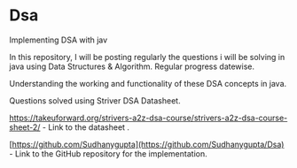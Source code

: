 # Dsa
Implementing DSA with jav

In this repository, I will be posting regularly the questions i will be solving in java using Data Structures & Algorithm.
Regular progress datewise.

Understanding the working and functionality of these DSA concepts in java.

Questions solved using Striver DSA Datasheet.

https://takeuforward.org/strivers-a2z-dsa-course/strivers-a2z-dsa-course-sheet-2/ - Link to the datasheet .

[https://github.com/Sudhanygupta](https://github.com/Sudhanygupta/Dsa) - Link to the GitHub repository for the implementation.


